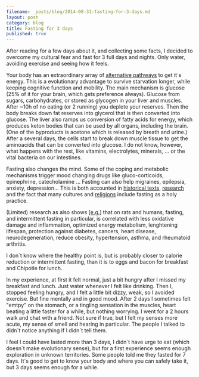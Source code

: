 ```yaml
---
filename: _posts/blog/2014-08-31-fasting-for-3-days.md
layout: post
category: blog
title: Fasting for 3 days
published: true 
---
```


After reading for a few days about it, and collecting some facts, I
decided to overcome my cultural fear and fast for 3 full days and
nights. Only water, avoiding exercise and seeing how it feels.

Your body has an extraordinary array of [alternative pathways](http://en.wikipedia.org/wiki/Starvation_response) to get it´s energy. This is a evolutionary advantage to survive starvation longer, while keeping cognitive function and mobility.  The main mechanism is 
glucose (25% of it for your brain, which gets preference always). Glucose from sugars, carbohydrates, or stored as glycogen in your liver and muscles. After
~10h of no eating (or 2 running) you deplete your reserves. Then the
body breaks down fat reserves into glycerol that is then converted into
glucose. The liver also ramps us conversion of fatty acids for energy,
which produces keton bodies that can be used by all organs, including
the brain. (One of the byproducts is acetone which is released by breath
and urine.) After a several days, the cells start to break down muscle
tissue to get the aminoacids that can be converted into glucose. I do not know, however, what happens with the rest, like vitamins, electrolytes, minerals, ... or the vital bacteria on our intestines.

Fasting also changes the mind. Some of the coping and metabolic mechanisms trigger
mood changing drugs like gluco-corticoids, epinephrine, catecholamine ...
Fasting can also help migraines, epilepsia, anxiety, depression... This is
both accounted in [historical
texts](http://en.wikipedia.org/wiki/Calorie_restriction#History),
[research](http://www.ncbi.nlm.nih.gov/pubmed/23332541) and the fact
that many cultures and
[religions](http://en.wikipedia.org/wiki/Fasting#Religious_views)
include fasting as a holy practice.

(Limited) research as also shows
[[e.g.]](http://www.ncbi.nlm.nih.gov/pubmed/24440038) that on rats and
humans, fasting, and intermittent fasting in particular, is correlated
with less oxidative damage and inflammation, optimized energy metabolism, lenghtening lifespan, protection against diabetes, cancers, heart disease, neurodegeneration, reduce obesity, hypertension, asthma, and rheumatoid arthritis.

I don´t know where the healthy point is, but is probably closer to
calorie reduction or intermittent fasting, than it is to eggs and bacon for
breakfast and Chipotle for lunch.

In my experience, at first it felt normal, just a bit hungry after I
missed my breakfast and lunch. Just water whenever I felt like drinking.
Then I, stopped feeling hungry, and I felt a little bit dizzy, weak, so I avoided exercise. But fine
mentally and in good mood. After 2 days I sometimes felt "emtpy" on the
stomach, or a tingling sensation in the muscles, heart beating a little
faster for a while, but nothing worrying. I went for a 2 hours walk and chat with a friend. Not sure if true, but I felt
my senses more acute, my sense of smell and hearing in particular. The
people I talked to didn´t notice anything if I didn´t tell them. 

I feel I could have lasted more than 3 days, I didn´t have urge to eat (which doesn´t make evolutionary sense), but for a first experience seems enough exploration in unknown territories. Some people told me they fasted for 7 days. It´s good to get to
know your body and where you can safely take it, but 3 days seems enough for a while.

